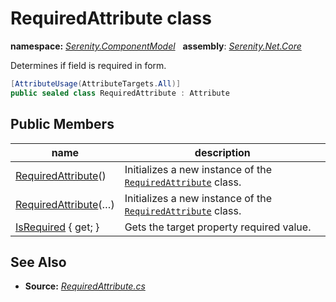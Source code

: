 # RequiredAttribute class
**namespace:** *[Serenity.ComponentModel](../README.md#serenity.componentmodel-namespace)*   **assembly**: *[Serenity.Net.Core](../README.md)*

Determines if field is required in form.

```csharp
[AttributeUsage(AttributeTargets.All)]
public sealed class RequiredAttribute : Attribute
```

## Public Members

| name | description |
| --- | --- |
| [RequiredAttribute](RequiredAttribute/RequiredAttribute.md)() | Initializes a new instance of the [`RequiredAttribute`](RequiredAttribute.md) class. |
| [RequiredAttribute](RequiredAttribute/RequiredAttribute.md)(…) | Initializes a new instance of the [`RequiredAttribute`](RequiredAttribute.md) class. |
| [IsRequired](RequiredAttribute/IsRequired.md) { get; } | Gets the target property required value. |

## See Also

* **Source:** *[RequiredAttribute.cs](https://github.com/serenity-is/Serenity/blob/master/src/Serenity.Net.Core/ComponentModel/PropertyGrid/RequiredAttribute.cs)*